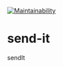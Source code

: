 [![Maintainability](https://api.codeclimate.com/v1/badges/a4fa890fc1620d9b3de6/maintainability)](https://codeclimate.com/github/andela-oakinseye/send-it/maintainability)

# send-it
sendIt
